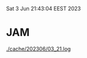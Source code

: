 Sat  3 Jun 21:43:04 EEST 2023
# JAM
<a href='./cache/202306/03_21.log'>./cache/202306/03_21.log</a>
